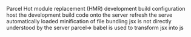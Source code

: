 Parcel
Hot module replacement (HMR)
development build configuration
host the development build code onto the server
refresh the serve automatically loaded
minification of file
bundling 
jsx is not directly understood by the server
parcel=> babel is used to transform jsx into js 